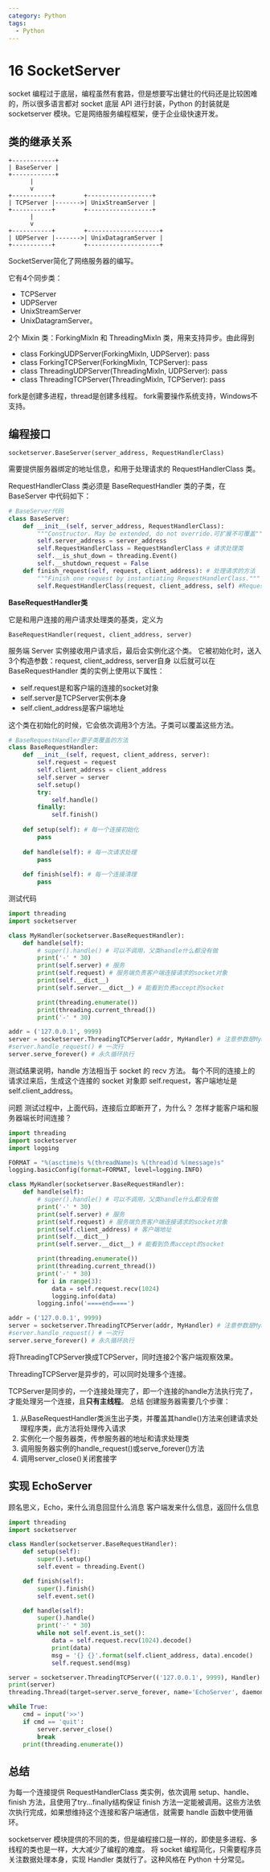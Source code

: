 ```yaml
---
category: Python
tags:
  - Python
---
```

# 16 SocketServer

socket 编程过于底层，编程虽然有套路，但是想要写出健壮的代码还是比较困难的，所以很多语言都对 socket 底层 API 进行封装，Python 的封装就是 socketserver 模块。它是网络服务编程框架，便于企业级快速开发。

## 类的继承关系

```
+------------+
| BaseServer |
+------------+
      |
      v
+-----------+        +------------------+
| TCPServer |------->| UnixStreamServer |
+-----------+        +------------------+
      |
      v
+-----------+        +--------------------+
| UDPServer |------->| UnixDatagramServer |
+-----------+        +--------------------+
```

SocketServer简化了网络服务器的编写。

它有4个同步类：

* TCPServer
* UDPServer
* UnixStreamServer
* UnixDatagramServer。

2个 Mixin 类：ForkingMixIn 和 ThreadingMixIn 类，用来支持异步。由此得到

* class ForkingUDPServer(ForkingMixIn, UDPServer): pass
* class ForkingTCPServer(ForkingMixIn, TCPServer): pass
* class ThreadingUDPServer(ThreadingMixIn, UDPServer): pass
* class ThreadingTCPServer(ThreadingMixIn, TCPServer): pass

fork是创建多进程，thread是创建多线程。
fork需要操作系统支持，Windows不支持。

## 编程接口

```
socketserver.BaseServer(server_address, RequestHandlerClass)
```

需要提供服务器绑定的地址信息，和用于处理请求的 RequestHandlerClass 类。

RequestHandlerClass 类必须是 BaseRequestHandler 类的子类，在 BaseServer 中代码如下：

```python
# BaseServer代码
class BaseServer:
    def __init__(self, server_address, RequestHandlerClass):
        """Constructor. May be extended, do not override.可扩展不可覆盖"""
        self.server_address = server_address
        self.RequestHandlerClass = RequestHandlerClass # 请求处理类
        self.__is_shut_down = threading.Event()
        self.__shutdown_request = False
    def finish_request(self, request, client_address): # 处理请求的方法
        """Finish one request by instantiating RequestHandlerClass."""
        self.RequestHandlerClass(request, client_address, self) #RequestHandlerClass构造
```

**BaseRequestHandler类**

它是和用户连接的用户请求处理类的基类，定义为

```
BaseRequestHandler(request, client_address, server)
```

服务端 Server 实例接收用户请求后，最后会实例化这个类。
它被初始化时，送入3个构造参数：request, client_address, server自身
以后就可以在 BaseRequestHandler 类的实例上使用以下属性：

* self.request是和客户端的连接的socket对象
* self.server是TCPServer实例本身
* self.client_address是客户端地址

这个类在初始化的时候，它会依次调用3个方法。子类可以覆盖这些方法。

```python
# BaseRequestHandler要子类覆盖的方法
class BaseRequestHandler:
    def __init__(self, request, client_address, server):
        self.request = request
        self.client_address = client_address
        self.server = server
        self.setup()
        try:
            self.handle()
        finally:
            self.finish()
            
    def setup(self): # 每一个连接初始化
        pass
    
    def handle(self): # 每一次请求处理
        pass
    
    def finish(self): # 每一个连接清理
        pass
```

测试代码

```python
import threading
import socketserver

class MyHandler(socketserver.BaseRequestHandler):
    def handle(self):
        # super().handle() # 可以不调用，父类handle什么都没有做
        print('-' * 30)
        print(self.server) # 服务
        print(self.request) # 服务端负责客户端连接请求的socket对象
        print(self.__dict__)
        print(self.server.__dict__) # 能看到负责accept的socket

        print(threading.enumerate())
        print(threading.current_thread())
        print('-' * 30)

addr = ('127.0.0.1', 9999)
server = socketserver.ThreadingTCPServer(addr, MyHandler) # 注意参数是MyHandler类
#server.handle_request() # 一次行
server.serve_forever() # 永久循环执行
```

测试结果说明，handle 方法相当于 socket 的 recv 方法。
每个不同的连接上的请求过来后，生成这个连接的 socket 对象即 self.request，客户端地址是 self.client_address。

问题
测试过程中，上面代码，连接后立即断开了，为什么？
怎样才能客户端和服务器端长时间连接？

```python
import threading
import socketserver
import logging

FORMAT = "%(asctime)s %(threadName)s %(thread)d %(message)s"
logging.basicConfig(format=FORMAT, level=logging.INFO)

class MyHandler(socketserver.BaseRequestHandler):
    def handle(self):
        # super().handle() # 可以不调用，父类handle什么都没有做
        print('-' * 30)
        print(self.server) # 服务
        print(self.request) # 服务端负责客户端连接请求的socket对象
        print(self.client_address) # 客户端地址
        print(self.__dict__)
        print(self.server.__dict__) # 能看到负责accept的socket

        print(threading.enumerate())
        print(threading.current_thread())
        print('-' * 30)
        for i in range(3):
            data = self.request.recv(1024)
            logging.info(data)
        logging.info('====end====')

addr = ('127.0.0.1', 9999)
server = socketserver.ThreadingTCPServer(addr, MyHandler) # 注意参数是MyHandler类
#server.handle_request() # 一次行
server.serve_forever() # 永久循环执行
```

将ThreadingTCPServer换成TCPServer，同时连接2个客户端观察效果。

ThreadingTCPServer是异步的，可以同时处理多个连接。

TCPServer是同步的，一个连接处理完了，即一个连接的handle方法执行完了，才能处理另一个连接，且**只有主线程**。
总结
创建服务器需要几个步骤：

1. 从BaseRequestHandler类派生出子类，并覆盖其handle()方法来创建请求处理程序类，此方法将处理传入请求
2. 实例化一个服务器类，传参服务器的地址和请求处理类
3. 调用服务器实例的handle_request()或serve_forever()方法
4. 调用server_close()关闭套接字

## 实现 EchoServer

顾名思义，Echo，来什么消息回显什么消息
客户端发来什么信息，返回什么信息

```python
import threading
import socketserver

class Handler(socketserver.BaseRequestHandler):
    def setup(self):
        super().setup()
        self.event = threading.Event()

    def finish(self):
        super().finish()
        self.event.set()

    def handle(self):
        super().handle()
        print('-' * 30)
        while not self.event.is_set():
            data = self.request.recv(1024).decode()
            print(data)
            msg = '{} {}'.format(self.client_address, data).encode()
            self.request.send(msg)

server = socketserver.ThreadingTCPServer(('127.0.0.1', 9999), Handler)
print(server)
threading.Thread(target=server.serve_forever, name='EchoServer', daemon=True).start()

while True:
    cmd = input('>>')
    if cmd == 'quit':
        server.server_close()
        break
    print(threading.enumerate())
```

## 总结

为每一个连接提供 RequestHandlerClass 类实例，依次调用 setup、handle、finish 方法，且使用了try...finally结构保证 finish 方法一定能被调用。这些方法依次执行完成，如果想维持这个连接和客户端通信，就需要 handle 函数中使用循环。

socketserver 模块提供的不同的类，但是编程接口是一样的，即使是多进程、多线程的类也是一样，大大减少了编程的难度。
将 socket 编程简化，只需要程序员关注数据处理本身，实现 Handler 类就行了。这种风格在 Python 十分常见。